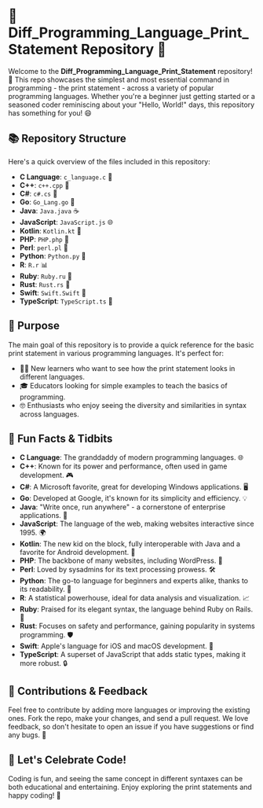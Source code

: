 
# 🌟 Diff_Programming_Language_Print_Statement Repository 🚀

Welcome to the **Diff_Programming_Language_Print_Statement** repository! 🎉 This repo showcases the simplest and most essential command in programming - the print statement - across a variety of popular programming languages. Whether you're a beginner just getting started or a seasoned coder reminiscing about your "Hello, World!" days, this repository has something for you! 😄

## 📚 Repository Structure

Here's a quick overview of the files included in this repository:

- **C Language**: `c_language.c` 🥇
- **C++**: `c++.cpp` 🥈
- **C#**: `c#.cs` 🥉
- **Go**: `Go_Lang.go` 🐹
- **Java**: `Java.java` ☕
- **JavaScript**: `JavaScript.js` 🌐
- **Kotlin**: `Kotlin.kt` 📱
- **PHP**: `PHP.php` 🐘
- **Perl**: `perl.pl` 🐪
- **Python**: `Python.py` 🐍
- **R**: `R.r` 📊
- **Ruby**: `Ruby.ru` 💎
- **Rust**: `Rust.rs` 🦀
- **Swift**: `Swift.Swift` 🦅
- **TypeScript**: `TypeScript.ts` 📝

## 🎯 Purpose

The main goal of this repository is to provide a quick reference for the basic print statement in various programming languages. It's perfect for:

- 🧑‍💻 New learners who want to see how the print statement looks in different languages.
- 🎓 Educators looking for simple examples to teach the basics of programming.
- 🤓 Enthusiasts who enjoy seeing the diversity and similarities in syntax across languages.

## 🌈 Fun Facts & Tidbits

- **C Language**: The granddaddy of modern programming languages. 🌐
- **C++**: Known for its power and performance, often used in game development. 🎮
- **C#**: A Microsoft favorite, great for developing Windows applications. 🖥️
- **Go**: Developed at Google, it's known for its simplicity and efficiency. 💡
- **Java**: "Write once, run anywhere" - a cornerstone of enterprise applications. 🏢
- **JavaScript**: The language of the web, making websites interactive since 1995. 🌍
- **Kotlin**: The new kid on the block, fully interoperable with Java and a favorite for Android development. 📱
- **PHP**: The backbone of many websites, including WordPress. 📝
- **Perl**: Loved by sysadmins for its text processing prowess. 🛠️
- **Python**: The go-to language for beginners and experts alike, thanks to its readability. 🐍
- **R**: A statistical powerhouse, ideal for data analysis and visualization. 📈
- **Ruby**: Praised for its elegant syntax, the language behind Ruby on Rails. 🚂
- **Rust**: Focuses on safety and performance, gaining popularity in systems programming. 🛡️
- **Swift**: Apple's language for iOS and macOS development. 🍏
- **TypeScript**: A superset of JavaScript that adds static types, making it more robust. 🔒

## 🤖 Contributions & Feedback

Feel free to contribute by adding more languages or improving the existing ones. Fork the repo, make your changes, and send a pull request. We love feedback, so don't hesitate to open an issue if you have suggestions or find any bugs. 🐛

## 🥳 Let's Celebrate Code!

Coding is fun, and seeing the same concept in different syntaxes can be both educational and entertaining. Enjoy exploring the print statements and happy coding! 🎈
